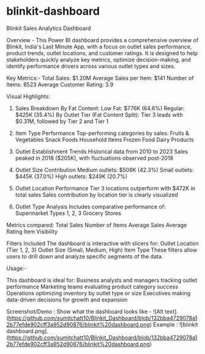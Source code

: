 # blinkit-dashboard
Blinkit Sales Analytics Dashboard

Overview -
This Power BI dashboard provides a comprehensive overview of Blinkit, India's Last Minute App, with a focus on outlet sales performance, product trends, outlet locations, and customer ratings. It is designed to help stakeholders quickly analyze key metrics, optimize decision-making, and identify performance drivers across various outlet types and sizes.

Key Metrics:-
Total Sales: $1.20M
Average Sales per Item: $141
Number of Items: 8523
Average Customer Rating: 3.9

Visual Highlights:

1. Sales Breakdown
By Fat Content:
Low Fat: $776K (64.6%)
Regular: $425K (35.4%)
By Outlet Tier (Fat Content Split):
Tier 3 leads with $0.31M, followed by Tier 2 and Tier 1

2. Item Type Performance
Top-performing categories by sales:
Fruits & Vegetables
Snack Foods
Household Items
Frozen Food
Dairy Products

3. Outlet Establishment Trends
Historical data from 2010 to 2023
Sales peaked in 2018 ($205K), with fluctuations observed post-2018

4. Outlet Size Contribution
Medium outlets: $508K (42.3%)
Small outlets: $445K (37.0%)
High outlets: $249K (20.7%)

5. Outlet Location Performance
Tier 3 locations outperform with $472K in total sales
Sales contribution by location tier is clearly visualized

6. Outlet Type Analysis
Includes comparative performance of:
Supermarket Types 1, 2, 3
Grocery Stores

Metrics compared:
Total Sales
Number of Items
Average Sales
Average Rating
Item Visibility

Filters Included
The dashboard is interactive with slicers for:
Outlet Location (Tier 1, 2, 3)
Outlet Size (Small, Medium, High)
Item Type
These filters allow users to drill down and analyze specific segments of the data.

Usage:-

This dashboard is ideal for:
Business analysts and managers tracking outlet performance
Marketing teams evaluating product category success
Operations optimizing inventory by outlet type or size
Executives making data-driven decisions for growth and expansion

Screenshot/Demo :
Show what the dashboard looks like - ![Alt text].(https://github.com/sumitchatt10/Blinkit_Dashboard/blob/132bba4729078a12b77efde902cff3a952d90876/blinkit%20dashboard.png)
Example : ![blinkit dashboard.png].(https://github.com/sumitchatt10/Blinkit_Dashboard/blob/132bba4729078a12b77efde902cff3a952d90876/blinkit%20dashboard.png)
